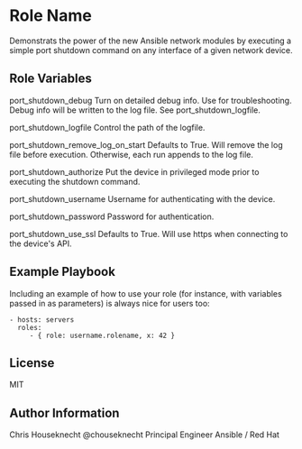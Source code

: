Role Name
=========

Demonstrats the power of the new Ansible network modules by executing a simple port shutdown command on any interface of a given network device.


Role Variables
--------------
port_shutdown_debug
   Turn on detailed debug info. Use for troubleshooting. Debug info will be written to the log file. See port_shutdown_logfile.

port_shutdown_logfile
   Control the path of the logfile. 

port_shutdown_remove_log_on_start
   Defaults to True. Will remove the log file before execution. Otherwise, each run appends to the log file.

port_shutdown_authorize
   Put the device in privileged mode prior to executing the shutdown command.

port_shutdown_username
   Username for authenticating with the device.

port_shutdown_password 
   Password for authentication.

port_shutdown_use_ssl
   Defaults to True. Will use https when connecting to the device's API.



Example Playbook
----------------

Including an example of how to use your role (for instance, with variables passed in as parameters) is always nice for users too:

    - hosts: servers
      roles:
         - { role: username.rolename, x: 42 }

License
-------

MIT

Author Information
------------------

Chris Houseknecht @chouseknecht
Principal Engineer
Ansible / Red Hat
